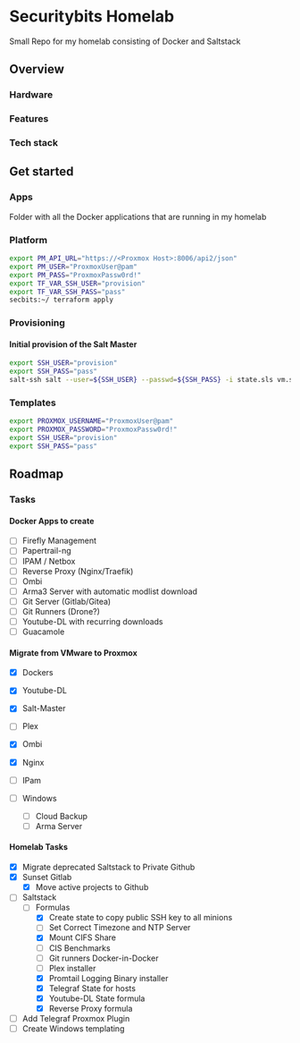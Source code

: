 # Securitybits Homelab
Small Repo for my homelab consisting of Docker and Saltstack

## Overview

### Hardware

### Features

### Tech stack

## Get started

### Apps
Folder with all the Docker applications that are running in my homelab

### Platform
```bash
export PM_API_URL="https://<Proxmox Host>:8006/api2/json"
export PM_USER="ProxmoxUser@pam"
export PM_PASS="ProxmoxPassw0rd!"
export TF_VAR_SSH_USER="provision"
export TF_VAR_SSH_PASS="pass"
secbits:~/ terraform apply
```

### Provisioning
#### Initial provision of the Salt Master
```bash
export SSH_USER="provision"
export SSH_PASS="pass"
salt-ssh salt --user=${SSH_USER} --passwd=${SSH_PASS} -i state.sls vm.salt
```

### Templates
```bash
export PROXMOX_USERNAME="ProxmoxUser@pam"
export PROXMOX_PASSWORD="ProxmoxPassw0rd!"
export SSH_USER="provision"
export SSH_PASS="pass"
```

## Roadmap

### Tasks
#### Docker Apps to create
- [ ] Firefly Management
- [ ] Papertrail-ng
- [ ] IPAM / Netbox
- [ ] Reverse Proxy (Nginx/Traefik)
- [ ] Ombi
- [ ] Arma3 Server with automatic modlist download
- [ ] Git Server (Gitlab/Gitea)
- [ ] Git Runners (Drone?)
- [ ] Youtube-DL with recurring downloads
- [ ] Guacamole

#### Migrate from VMware to Proxmox
- [x] Dockers
- [x] Youtube-DL
- [x] Salt-Master  
- [ ] Plex
- [x] Ombi
- [x] Nginx
- [ ] IPam

- [ ] Windows
  - [ ] Cloud Backup
  - [ ] Arma Server

#### Homelab Tasks
- [x] Migrate deprecated Saltstack to Private Github
- [x] Sunset Gitlab
  - [x] Move active projects to Github
- [ ] Saltstack
  - [ ] Formulas
    - [x] Create state to copy public SSH key to all minions
    - [ ] Set Correct Timezone and NTP Server
    - [x] Mount CIFS Share
    - [ ] CIS Benchmarks
    - [ ] Git runners Docker-in-Docker
    - [ ] Plex installer
    - [x] Promtail Logging Binary installer
    - [x] Telegraf State for hosts
    - [x] Youtube-DL State formula
    - [x] Reverse Proxy formula
- [ ] Add Telegraf Proxmox Plugin
- [ ] Create Windows templating
